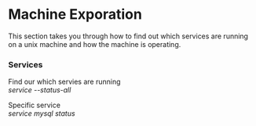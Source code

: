 <h1>Machine Exporation</h1>
This section takes you through how to find out which services are running on a unix machine and how the machine is operating. <br>

<h3>Services</h3>

Find our which servies are running <br>
<i>service --status-all</i><br>

Specific service <br>
<i>service mysql status</i>